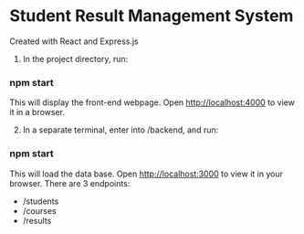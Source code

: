 # Student Result Management System

Created with React and Express.js

1. In the project directory, run:

### npm start

This will display the front-end webpage.
Open [http://localhost:4000](http://localhost:4000) to view it in a browser.

2. In a separate terminal, enter into /backend, and run:

### npm start

This will load the data base.
Open [http://localhost:3000](http://loaclhost:3000) to view it in your browser.
There are 3 endpoints:
- /students
- /courses
- /results

